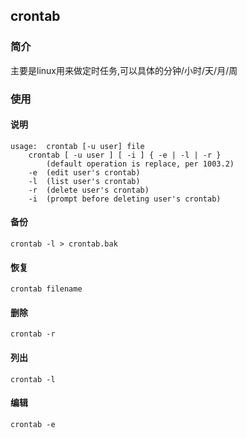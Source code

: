 ## crontab

### 简介

主要是linux用来做定时任务,可以具体的分钟/小时/天/月/周

### 使用

#### 说明

```shell
usage:	crontab [-u user] file
	crontab [ -u user ] [ -i ] { -e | -l | -r }
		(default operation is replace, per 1003.2)
	-e	(edit user's crontab)
	-l	(list user's crontab)
	-r	(delete user's crontab)
	-i	(prompt before deleting user's crontab)
```

#### 备份

```shell
crontab -l > crontab.bak
```

#### 恢复

```shell
crontab filename
```

#### 删除

```shell
crontab -r
```

#### 列出

```shell
crontab -l
```

#### 编辑

```
crontab -e
```

